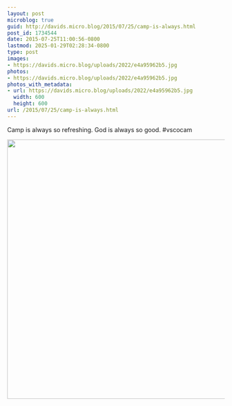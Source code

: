 ```yaml
---
layout: post
microblog: true
guid: http://davids.micro.blog/2015/07/25/camp-is-always.html
post_id: 1734544
date: 2015-07-25T11:00:56-0800
lastmod: 2025-01-29T02:28:34-0800
type: post
images:
- https://davids.micro.blog/uploads/2022/e4a95962b5.jpg
photos:
- https://davids.micro.blog/uploads/2022/e4a95962b5.jpg
photos_with_metadata:
- url: https://davids.micro.blog/uploads/2022/e4a95962b5.jpg
  width: 600
  height: 600
url: /2015/07/25/camp-is-always.html
---
```

Camp is always so refreshing. God is always so good. #vscocam

<img src="/uploads/2022/e4a95962b5.jpg" width="600" height="600" alt="">
